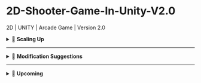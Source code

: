 # 2D-Shooter-Game-In-Unity-V2.0
2D | UNITY | Arcade Game | Version 2.0


<details>
<summary>🧩 <strong>Scaling Up</strong></summary>

## 🛠️ Final Submission Requirements Checklist

- [ ] Make **three significant modifications** to the original game.
- [ ] Choose a **new name for the game** and update the **UI to reflect the new title** throughout the game.
- [ ] Ensure there are **no bugs**, **gameplay flaws**, or **look-and-feel issues** before publishing.
- [ ] On **Itch.io**:
  - [ ] For **Windows and Mac builds**, select **"Executable"** and specify the correct platform.
  - [ ] For **WebGL builds**, check **"This file will be played in the browser"**.
  - [ ] Include a description of your **three significant modifications**.
  - [ ] Add **game credits**: *"Created by [Your Name]"*.


</details>

---

<details>
<summary>🧩 <strong>Modification Suggestions</strong></summary>
-  three significant modifications

## ✅ Planned Modifications Checklist

### 🎨 Design Modifications
- [ ] Create a complete, interesting, comprehensive, and coherent level.
- [ ] Add multiple additional levels and tie them in to create a logical progression in your game.  
  *(NOTE: Each level should be unique in some way, such as different types of challenges for the player.)*
- [ ] Modify the out-of-game menus in some significant and meaningful way.

### 🖼️ Aesthetic (Visual/Audio) Modifications
- [ ] Reskin the existing graphics in some significant way, such as changing the player or an enemy to a completely different character.
- [ ] Add additional significant and coherent graphical elements to the game, such as new enemies or environmental challenges, complete with animated states.
- [ ] Replace all sound effects in the game to update the sound design.  
  *(NOTE: You must change **all** the sound effects for this to be significant.)*
- [ ] Add custom music to your game.  
  *(NOTE: “Custom” means music you created with a tool like Garage Band or Fruity Loops. Swapping tracks found online doesn't count as significant.)*

### 🎮 Gameplay Modifications
- [ ] Add new player abilities, such as modified controls, additional moves, or additional power-ups.
- [ ] Add new enemies with their own behavior.  
  *(NOTE: This counts as two modifications if you create unique behavior **and** create the art and animation.)*
- [ ] Add new obstacles and challenges.  
  *(NOTE: This counts as two modifications if you create unique behavior **and** create the art and animation.)*
- [ ] Modify the in-game GUI in a significant way.


</details>

---

<details>
<summary>🧩 <strong>Upcoming</strong></summary>

<img width="1438" alt="VS Code" src="https://github.com/user-attachments/assets/9df52f45-3381-4998-b960-edd5e0a3a807" />

- Upcoming: Visual Studio Code Script adding on GitHub: IN PROGRESS
- Attachments: IN PROGRESS
- Scaling Up the project with more functionalities

</details>

